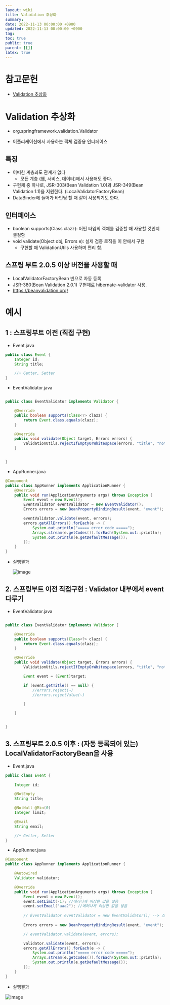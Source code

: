 ```yaml
---
layout: wiki
title: Validation 추상화
summary:
date: 2022-11-13 00:00:00 +0900
updated: 2022-11-13 00:00:00 +0900
tag: 
toc: true
public: true
parent: [[]]
latex: true
---
```


# 참고문헌

- [Validation 추상화](https://www.inflearn.com/course/spring-framework_core/unit/15518)

# Validation 추상화

- org.springframework.validation.Validator

- 어플리케이션에서 사용하는 객체 검증용 인터페이스
  
## 특징
- 어떠한 계층과도 관계가 없다
  - 모든 계층 (웹, 서비스, 데이터)에서 사용해도 좋다.
- 구현체 중 하나로, JSR-303(Bean Validation 1.0)과 JSR-349(Bean Validation 1.1)을 지원한다. (LocalValidatorFactoryBean)
- DataBinder에 들어가 바인딩 할 때 같이 사용되기도 한다.

## 인터페이스
- boolean supports(Class clazz): 어떤 타입의 객체를 검증할 때 사용할 것인지 결정함
- void validate(Object obj, Errors e): 실제 검증 로직을 이 안에서 구현
  - 구현할 때 ValidationUtils 사용하며 편리 함.

## 스프링 부트 2.0.5 이상 버전을 사용할 때
- LocalValidatorFactoryBean 빈으로 자동 등록
- JSR-380(Bean Validation 2.0.1) 구현체로 hibernate-validator 사용.
- https://beanvalidation.org/


# 예시 

## 1 : 스프링부트 이전 (직접 구현)

- Event.java
```java
public class Event {
    Integer id;
    String title;

    //+ Getter, Setter
}
```

- EventValidator.java
```java

public class EventValidator implements Validator {

    @Override
    public boolean supports(Class<?> clazz) {
        return Event.class.equals(clazz);
    }

    @Override
    public void validate(Object target, Errors errors) {
        ValidationUtils.rejectIfEmptyOrWhitespace(errors, "title", "notempty","");
    }


}

```

- AppRunner.java
```java
@Component
public class AppRunner implements ApplicationRunner {
    @Override
    public void run(ApplicationArguments args) throws Exception {
        Event event = new Event();
        EventValidator eventValidator = new EventValidator();
        Errors errors = new BeanPropertyBindingResult(event, "event");

        eventValidator.validate(event, errors);
        errors.getAllErrors().forEach(e -> {
            System.out.println("===== error code =====");
            Arrays.stream(e.getCodes()).forEach(System.out::println);
            System.out.println(e.getDefaultMessage());
        });
    }
}
```

- 실행결과

    ![image](https://user-images.githubusercontent.com/114462413/201521362-42b8ad25-3b41-4023-8cb8-bac0de24f70c.png)

## 2. 스프링부트 이전 직접구현 : Validator 내부에서 event 다루기

- EventValidator.java
```java

public class EventValidator implements Validator {

    @Override
    public boolean supports(Class<?> clazz) {
        return Event.class.equals(clazz);
    }

    @Override
    public void validate(Object target, Errors errors) {
        ValidationUtils.rejectIfEmptyOrWhitespace(errors, "title", "notempty","");

        Event event = (Event)target;

        if (event.getTitle() == null) {
            //errors.reject(~)
            //errors.rejectValue(~)

        }

    }


}

```

## 3. 스프링부트 2.0.5 이후 : (자동 등록되어 있는) LocalValidatorFactoryBean을 사용

- Event.java
```java
public class Event {
    
    Integer id;

    @NotEmpty
    String title;

    @NotNull @Min(0)
    Integer limit;

    @Email
    String email;

    //+ Getter, Setter
}
```



- AppRunner.java
```java
@Component
public class AppRunner implements ApplicationRunner {

    @Autowired
    Validator validator;

    @Override
    public void run(ApplicationArguments args) throws Exception {
        Event event = new Event();
        event.setLimit(-1); //에러나게 이상한 값을 넣음
        event.setEmail("aaa2"); //에러나게 이상한 값을 넣음
        
        // EventValidator eventValidator = new EventValidator(); --> 스프링부트의 빈을 사용할 것이므로 필요 없음
        
        Errors errors = new BeanPropertyBindingResult(event, "event");

        // eventValidator.validate(event, errors);

        validator.validate(event, errors);
        errors.getAllErrors().forEach(e -> {
            System.out.println("===== error code =====");
            Arrays.stream(e.getCodes()).forEach(System.out::println);
            System.out.println(e.getDefaultMessage());
        });
    }
}
```

- 실행결과

![image](https://user-images.githubusercontent.com/114462413/201522081-8cc71533-da25-4340-a1c7-b6157c3be5da.png)
